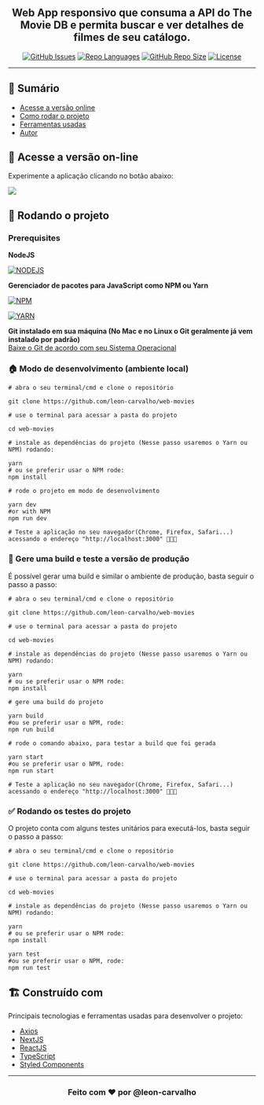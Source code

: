 <h2 align="center">Web App responsivo que consuma a API do The Movie DB e permita buscar e ver detalhes de filmes de seu catálogo.
</h2>

<div align="center">

[![GitHub Issues](https://img.shields.io/github/issues/leon-carvalho/web-movies.svg)](https://github.com/leon-carvalho/web-movies/issues)
[![Repo Languages](https://img.shields.io/github/languages/count/leon-carvalho/web-movies?color=%2304D361.svg)](https://img.shields.io/github/languages/count/leon-carvalho/web-movies)
[![GitHub Repo Size](https://img.shields.io/github/repo-size/leon-carvalho/web-movies.svg)](https://github.com/leon-carvalho/web-movies)
[![License](https://img.shields.io/badge/license-MIT-blue.svg)](/LICENSE)

</div>

---

## 📝 Sumário

- [Acesse a versão online](#deployment)
- [Como rodar o projeto](#getting_started)
- [Ferramentas usadas](#built_using)
- [Autor](#authors)

## 🚀 Acesse a versão on-line <a name = "deployment"></a>

Experimente a aplicação clicando no botão abaixo:

<a href="https://cubos-movies.vercel.app/">
  <img src="https://img.shields.io/badge/Acessar Web Movies%20online-cyan?style=for-the-badge" />
</a>

## 🏁 Rodando o projeto

### Prerequisites

**NodeJS** <br>

[![NODEJS](https://img.shields.io/static/v1?label=node.js&message=NodeJS&color=878787&logo=node.js)](https://nodejs.org/en/)

**Gerenciador de pacotes para JavaScript como NPM ou Yarn** <br>

[![NPM](https://img.shields.io/static/v1?label=npm&message=npm&color=<COLOR>&logo=npm)](https://www.npmjs.com/)

[![YARN](https://img.shields.io/static/v1?label=yarn&message=yarn&color=<COLOR>&logo=yarn)](https://yarnpkg.com/pt-BR/docs/install)

**Git instalado em sua máquina (No Mac e no Linux o Git geralmente já vem instalado por padrão)** <br>
[Baixe o Git de acordo com seu Sistema Operacional](https://git-scm.com/downloads)

### 🏠 Modo de desenvolvimento (ambiente local)

```shell
# abra o seu terminal/cmd e clone o repositório

git clone https://github.com/leon-carvalho/web-movies

# use o terminal para acessar a pasta do projeto

cd web-movies

# instale as dependências do projeto (Nesse passo usaremos o Yarn ou NPM) rodando:

yarn
# ou se preferir usar o NPM rode:
npm install

# rode o projeto em modo de desenvolvimento

yarn dev
#or with NPM
npm run dev

# Teste a aplicação no seu navegador(Chrome, Firefox, Safari...) acessando o endereço "http://localhost:3000" 🎉🎉🎉

```

### 🚀 Gere uma build e teste a versão de produção

É possível gerar uma build e similar o ambiente de produção, basta seguir o passo a passo:

```shell
# abra o seu terminal/cmd e clone o repositório

git clone https://github.com/leon-carvalho/web-movies

# use o terminal para acessar a pasta do projeto

cd web-movies

# instale as dependências do projeto (Nesse passo usaremos o Yarn ou NPM) rodando:

yarn
# ou se preferir usar o NPM rode:
npm install

# gere uma build do projeto

yarn build
#ou se preferir usar o NPM, rode:
npm run build

# rode o comando abaixo, para testar a build que foi gerada

yarn start
#ou se preferir usar o NPM, rode:
npm run start

# Teste a aplicação no seu navegador(Chrome, Firefox, Safari...) acessando o endereço "http://localhost:3000" 🎉🎉🎉

```

### ✅ Rodando os testes do projeto

O projeto conta com alguns testes unitários para executá-los, basta seguir o passo a passo:

```shell
# abra o seu terminal/cmd e clone o repositório

git clone https://github.com/leon-carvalho/web-movies

# use o terminal para acessar a pasta do projeto

cd web-movies

# instale as dependências do projeto (Nesse passo usaremos o Yarn ou NPM) rodando:

yarn
# ou se preferir usar o NPM rode:
npm install

yarn test
#ou se preferir usar o NPM, rode:
npm run test
```

## 🏗 Construído com <a name = "built_using"></a>

Principais tecnologias e ferramentas usadas para desenvolver o projeto:

- [Axios](https://github.com/axios/axios)
- [NextJS](https://nextjs.org/)
- [ReactJS](https://pt-br.reactjs.org/)
- [TypeScript](https://www.typescriptlang.org/)
- [Styled Components](https://styled-components.com/)

---

<h3 align="center">
  Feito com ❤️ por @leon-carvalho
</h3>
